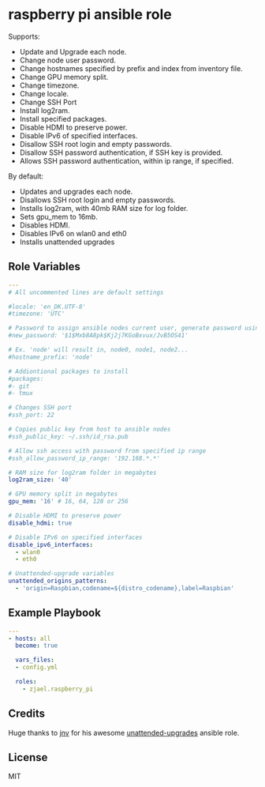 # raspberry pi ansible role

Supports:
- Update and Upgrade each node.
- Change node user password.
- Change hostnames specified by prefix and index from inventory file.
- Change GPU memory split.
- Change timezone.
- Change locale.
- Change SSH Port
- Install log2ram.
- Install specified packages.
- Disable HDMI to preserve power.
- Disable IPv6 of specified interfaces.
- Disallow SSH root login and empty passwords.
- Disallow SSH password authentication, if SSH key is provided.
- Allows SSH password authentication, within ip range, if specified.

By default:
- Updates and upgrades each node.
- Disallows SSH root login and empty passwords.
- Installs log2ram, with 40mb RAM size for log folder.
- Sets gpu_mem to 16mb.
- Disables HDMI.
- Disables IPv6 on wlan0 and eth0
- Installs unattended upgrades

## Role Variables

```yaml
---
# All uncommented lines are default settings

#locale: 'en_DK.UTF-8'
#timezone: 'UTC'

# Password to assign ansible nodes current user, generate password using: openssl passwd -1 -salt $(openssl rand -base64 6) password_here
#new_password: '$1$Mxb8A8pk$Kj2j7KGoBxvux/JvB5OS41'

# Ex. 'node' will result in, node0, node1, node2...
#hostname_prefix: 'node'

# Addiontional packages to install
#packages:
#- git
#- tmux

# Changes SSH port
#ssh_port: 22

# Copies public key from host to ansible nodes
#ssh_public_key: ~/.ssh/id_rsa.pub

# Allow ssh access with password from specified ip range
#ssh_allow_password_ip_range: '192.168.*.*'

# RAM size for log2ram folder in megabytes
log2ram_size: '40'

# GPU memory split in megabytes
gpu_mem: '16' # 16, 64, 128 or 256

# Disable HDMI to preserve power
disable_hdmi: true

# Disable IPv6 on specified interfaces
disable_ipv6_interfaces:
  - wlan0
  - eth0

# Unattended-upgrade variables
unattended_origins_patterns:
  - 'origin=Raspbian,codename=${distro_codename},label=Raspbian'
```

## Example Playbook

```yaml
---
- hosts: all
  become: true

  vars_files:
  - config.yml

  roles:
    - zjael.raspberry_pi
```

## Credits

Huge thanks to [jnv](https://github.com/jnv) for his awesome [unattended-upgrades](https://github.com/jnv/ansible-role-unattended-upgrades) ansible role.

## License

MIT